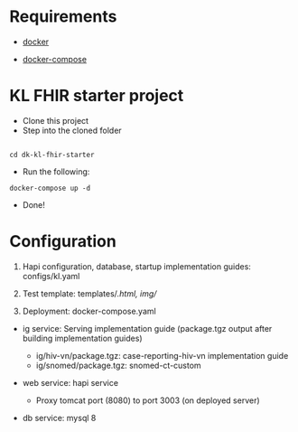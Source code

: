 # Requirements

- [docker](https://docs.docker.com/engine/install/)

- [docker-compose](https://docs.docker.com/compose/install/)

# KL FHIR starter project

* Clone this project
* Step into the cloned folder

```shell

cd dk-kl-fhir-starter

```

* Run the following: 
```shell
docker-compose up -d
```
* Done!


# Configuration

1) Hapi configuration, database, startup implementation guides: configs/kl.yaml

2) Test template: templates/*.html, img/*

3) Deployment: docker-compose.yaml

- ig service: Serving implementation guide (package.tgz output after building implementation guides)
   - ig/hiv-vn/package.tgz: case-reporting-hiv-vn implementation guide
   - ig/snomed/package.tgz: snomed-ct-custom

- web service: hapi service
    - Proxy tomcat port (8080) to port 3003 (on deployed server)
    
- db service: mysql 8
